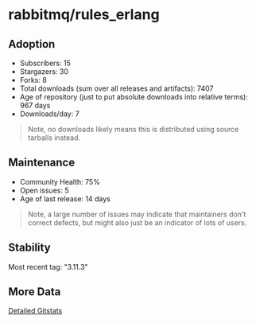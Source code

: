 # rabbitmq/rules_erlang

## Adoption

- Subscribers: 15
- Stargazers: 30
- Forks: 8
- Total downloads (sum over all releases and artifacts): 7407
- Age of repository (just to put absolute downloads into relative terms): 967 days
- Downloads/day: 7

> Note, no downloads likely means this is distributed using source tarballs instead.

## Maintenance

- Community Health: 75%
- Open issues: 5
- Age of last release: 14 days

> Note, a large number of issues may indicate that maintainers don't correct defects, but might also
> just be an indicator of lots of users.

## Stability

Most recent tag: "3.11.3"

## More Data

[Detailed Gitstats](/bazel-catalog/gitstats/rabbitmq/rules_erlang)

